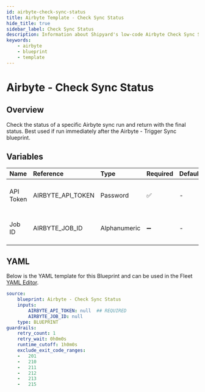 ```yaml
---
id: airbyte-check-sync-status
title: Airbyte Template - Check Sync Status
hide_title: true
sidebar_label: Check Sync Status
description: Information about Shipyard's low-code Airbyte Check Sync Status blueprint. Check the status of a specific Airbyte sync run and return with the final status. 
keywords:
    - airbyte
    - blueprint
    - template
---
```


# Airbyte - Check Sync Status

## Overview
Check the status of a specific Airbyte sync run and return with the final status. Best used if run immediately after the Airbyte - Trigger Sync blueprint.

## Variables

| Name | Reference | Type | Required | Default | Options | Description |
|:-----|:----------|:-----|:---------|:--------|:--------|:------------|
| API Token | AIRBYTE_API_TOKEN  | Password |:white_check_mark: | - | - | The API token generated by Airbyte |
| Job ID | AIRBYTE_JOB_ID  | Alphanumeric |:heavy_minus_sign: | - | - | The ID for the desired to sync to check |


## YAML
Below is the YAML template for this Blueprint and can be used in the Fleet [YAML Editor](../../reference/fleets/yaml-editor.md).
```yaml
source:
    blueprint: Airbyte - Check Sync Status
    inputs:
        AIRBYTE_API_TOKEN: null  ## REQUIRED
        AIRBYTE_JOB_ID: null
    type: BLUEPRINT
guardrails:
    retry_count: 1
    retry_wait: 0h0m0s
    runtime_cutoff: 1h0m0s
    exclude_exit_code_ranges:
    -   201
    -   210
    -   211
    -   212
    -   213
    -   215

```

